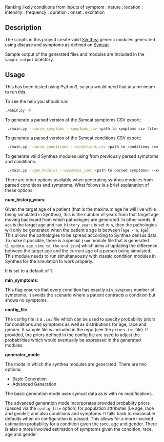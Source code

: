 Ranking likely conditions from inputs of symptom : nature : location : intensity : frequency : duration : onset : excitation


## Description

The scripts in this project create valid [Synthea](https://github.com/synthetichealth/synthea) generic modules generated using disease and symptoms as defined
on [Symcat](http://www.symcat.com/)

Sample output of the generated files and modules are included in the `sample_output` directory.

## Usage
This has been tested using Python3, so you would need that at a minimum to run this.

To see the help you should run:
```bash
./main.py -h
``` 

To generate a parsed version of the Symcat symptoms CSV export:
```bash
 ./main.py --parse_symptoms --symptoms_csv <path to symptoms csv file> --output <path_to_output_dir>
```

To generate a parsed version of the Symcat conditions CSV export:
```bash
 ./main.py --parse_conditions --conditions_csv <path to conditions csv file> --output <path_to_output_dir>
```

To generate valid Synthea modules using from previously parsed symptoms and conditions:
```bash
 ./main.py --gen_modules --symptoms_json <path to parsed symptoms> --conditions_json <path to parsed conditions> --output <path_to_output_dir>
```

There are other options available when generating synthea modules from parsed conditions and symptoms. What follows is a
brief explanation of these options 

**num_history_years**:

Given the target age of a patient (that is the maximum age he will live while being simulated in Synthea), this is the number of years from that target age moving backward from which pathologies are generated. In other words, if `age` is the target age and `num_history_years` is set to `n`, then the pathologies will only be generated when the patient's age is between [`age - n`, `àge`].
This allows the pathologies to be spread according to Synthea census data. To make it possible, there is a special `json` module file that is generated (`1_update_age_time_to_the_end.json`) which aims at updating the difference between the target age and the current age of a person being simulated. This module needs to run simultaneously with classic condition modules in Synthea for the simulation to work properly.

It is set to a default of 1.

**min_symptoms**:

This flag ensures that every condition has exactly `min_symptoms` number of symptoms. It avoids the scenario where a patient
contracts a condition but shows no symptoms.

**config_file**

The config file is a `.ini` file which can be used to specify probability priors for conditions and symptoms as well as distributions
for age, race and gender.
A sample file is included in the repo (see the `priors.ini` file).
If provided, the priors defined in the config file are used to adjust the probabilities which would eventually be expressed in the
generated modules. 

**generator_mode**

The mode in which the synthea modules are generated. There are two options:
- Basic Generation
- Advanced Generation

The basic generation mode uses symcat data as is with no modifications.

The advanced generation mode incorporates provided probabilty priors (passed via the `config_file` option) 
for population attributes (i.e age, race and gender) and also conditions and symptoms.
It falls back to reasonable defaults when no configuration is passed. This allows for a more involved estimation probability for a
condition given the race, age and gender. There is also a more involved estimation of symptoms given the condition, race, age and gender
